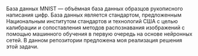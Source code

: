 База данных MNIST  — объёмная база данных образцов рукописного написания цифр. База данных является стандартом, предложенным Национальным институтом 
стандартов и технологий США с целью калибрации и сопоставления методов распознавания изображений с помощью машинного обучения в первую очередь на основе нейронных сетей.
В данном репозитории предложена моя реализация решения этой задачи.
